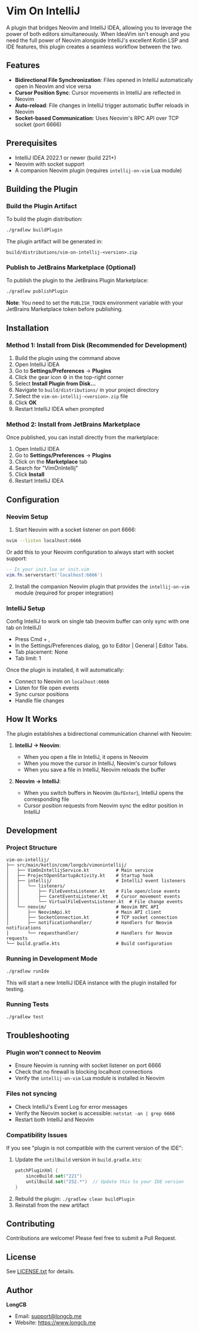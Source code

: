 # Vim On IntelliJ

A plugin that bridges Neovim and IntelliJ IDEA, allowing you to leverage the power of both editors simultaneously. When IdeaVim isn't enough and you need the full power of Neovim alongside IntelliJ's excellent Kotlin LSP and IDE features, this plugin creates a seamless workflow between the two.

## Features

- **Bidirectional File Synchronization**: Files opened in IntelliJ automatically open in Neovim and vice versa
- **Cursor Position Sync**: Cursor movements in IntelliJ are reflected in Neovim
- **Auto-reload**: File changes in IntelliJ trigger automatic buffer reloads in Neovim
- **Socket-based Communication**: Uses Neovim's RPC API over TCP socket (port 6666)

## Prerequisites

- IntelliJ IDEA 2022.1 or newer (build 221+)
- Neovim with socket support
- A companion Neovim plugin (requires `intellij-on-vim` Lua module)

## Building the Plugin

### Build the Plugin Artifact

To build the plugin distribution:

```bash
./gradlew buildPlugin
```

The plugin artifact will be generated in:
```
build/distributions/vim-on-intellij-<version>.zip
```

### Publish to JetBrains Marketplace (Optional)

To publish the plugin to the JetBrains Plugin Marketplace:

```bash
./gradlew publishPlugin
```

**Note**: You need to set the `PUBLISH_TOKEN` environment variable with your JetBrains Marketplace token before publishing.

## Installation

### Method 1: Install from Disk (Recommended for Development)

1. Build the plugin using the command above
2. Open IntelliJ IDEA
3. Go to **Settings/Preferences** → **Plugins**
4. Click the gear icon ⚙️ in the top-right corner
5. Select **Install Plugin from Disk...**
6. Navigate to `build/distributions/` in your project directory
7. Select the `vim-on-intellij-<version>.zip` file
8. Click **OK**
9. Restart IntelliJ IDEA when prompted

### Method 2: Install from JetBrains Marketplace

Once published, you can install directly from the marketplace:

1. Open IntelliJ IDEA
2. Go to **Settings/Preferences** → **Plugins**
3. Click on the **Marketplace** tab
4. Search for "VimOnIntellij"
5. Click **Install**
6. Restart IntelliJ IDEA

## Configuration

### Neovim Setup

1. Start Neovim with a socket listener on port 6666:

```bash
nvim --listen localhost:6666
```

Or add this to your Neovim configuration to always start with socket support:

```lua
-- In your init.lua or init.vim
vim.fn.serverstart('localhost:6666')
```

2. Install the companion Neovim plugin that provides the `intellij-on-vim` module (required for proper integration)

### IntelliJ Setup

Config IntelliJ to work on single tab (neovim buffer can only sync with one tab on IntelliJ)
- Press Cmd + ,
- In the Settings/Preferences dialog, go to Editor | General | Editor Tabs.
- Tab placement: None
- Tab limit: 1

Once the plugin is installed, it will automatically:
- Connect to Neovim on `localhost:6666`
- Listen for file open events
- Sync cursor positions
- Handle file changes

## How It Works

The plugin establishes a bidirectional communication channel with Neovim:

1. **IntelliJ → Neovim**:
   - When you open a file in IntelliJ, it opens in Neovim
   - When you move the cursor in IntelliJ, Neovim's cursor follows
   - When you save a file in IntelliJ, Neovim reloads the buffer

2. **Neovim → IntelliJ**:
   - When you switch buffers in Neovim (`BufEnter`), IntelliJ opens the corresponding file
   - Cursor position requests from Neovim sync the editor position in IntelliJ

## Development

### Project Structure

```
vim-on-intellij/
├── src/main/kotlin/com/longcb/vimonintellij/
│   ├── VimOnIntellijService.kt          # Main service
│   ├── ProjectOpenStartupActivity.kt    # Startup hook
│   ├── intellij/                        # IntelliJ event listeners
│   │   └── listeners/
│   │       ├── FileEventsListener.kt    # File open/close events
│   │       ├── CaretEventsListener.kt   # Cursor movement events
│   │       └── VirtualFileEventsListener.kt  # File change events
│   └── neovim/                          # Neovim RPC API
│       ├── NeovimApi.kt                 # Main API client
│       ├── SocketConnection.kt          # TCP socket connection
│       ├── notificationhandler/         # Handlers for Neovim notifications
│       └── requesthandler/              # Handlers for Neovim requests
└── build.gradle.kts                     # Build configuration
```

### Running in Development Mode

```bash
./gradlew runIde
```

This will start a new IntelliJ IDEA instance with the plugin installed for testing.

### Running Tests

```bash
./gradlew test
```

## Troubleshooting

### Plugin won't connect to Neovim

- Ensure Neovim is running with socket listener on port 6666
- Check that no firewall is blocking localhost connections
- Verify the `intellij-on-vim` Lua module is installed in Neovim

### Files not syncing

- Check IntelliJ's Event Log for error messages
- Verify the Neovim socket is accessible: `netstat -an | grep 6666`
- Restart both IntelliJ and Neovim

### Compatibility Issues

If you see "plugin is not compatible with the current version of the IDE":

1. Update the `untilBuild` version in `build.gradle.kts`:
   ```kotlin
   patchPluginXml {
       sinceBuild.set("221")
       untilBuild.set("252.*")  // Update this to your IDE version
   }
   ```
2. Rebuild the plugin: `./gradlew clean buildPlugin`
3. Reinstall from the new artifact

## Contributing

Contributions are welcome! Please feel free to submit a Pull Request.

## License

See [LICENSE.txt](LICENSE.txt) for details.

## Author

**LongCB**
- Email: support@longcb.me
- Website: https://www.longcb.me
